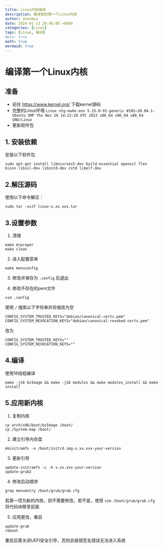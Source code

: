 ```yaml
---
title: Linux内核编译
description: 编译我的第一个Linux内核
author: ShenNya
date: 2024-01-13 20:46:00 +0800
categories: [Linux]
tags: [Linux, 编译]
#pin: true
math: true
mermaid: true
---
```



# 编译第一个Linux内核

## 准备
- 前往 https://www.kernel.org/ 下载kernel源码
- 完整的Linux环境 `Linux ntg-make-env 5.15.0-91-generic #101~20.04.1-Ubuntu SMP Thu Nov 16 14:22:28 UTC 2023 x86_64 x86_64 x86_64 GNU/Linux`
- 更新软件包

## 1. 安装依赖
安装以下软件包

```sudo apt-get install libncurses5-dev build-essential openssl flex bison libssl-dev libzstd-dev zstd libelf-dev```

## 2.解压源码

使用以下命令解压：

```sudo tar -xvJf linux-x.xx.xxx.tar```

## 3.设置参数

1. 清理

```
make mrproper
make clean
```

2. 进入配置菜单

```
make menuconfig
```

3. 修改并保存为 `.config` 后退出

4. 修改不存在的pem文件

```
vim .config
```

使用 `/` 搜索以下字符串并将值改为空
```
CONFIG_SYSTEM_TRUSTED_KEYS="debian/canonical-certs.pem"
CONFIG_SYSTEM_REVOCATION_KEYS="debian/canonical-revoked-certs.pem"
```
改为
```
CONFIG_SYSTEM_TRUSTED_KEYS=""
CONFIG_SYSTEM_REVOCATION_KEYS=""
```

## 4.编译

使用16线程编译

```
make -j16 bzImage && make -j16 modules && make modules_install && make install
```

## 5.应用新内核

1. 复制内核
```
cp arch/x86/boot/bzImage /boot/
cp /System.map /boot/
```

2. 建立引导内存盘
```
mkinitramfs -o /boot/initrd.img-x.xx.xxx-your-version
```

3. 更新引导
```
update-initramfs -c -k x.xx.xxx-your-version
update-grub2
```

4. 修改启动顺序
```
grep menuentry /boot/grub/grub.cfg
```

若第一项为新的内核，则不需要修改，若不是，使用 `vim /boot/grub/grub.cfg` 将代码块移至前面

5. 应用更改，重启
```
update-grub
reboot
```

重启后需关闭UEFI安全引导，否则会报错签名错误无法进入系统
